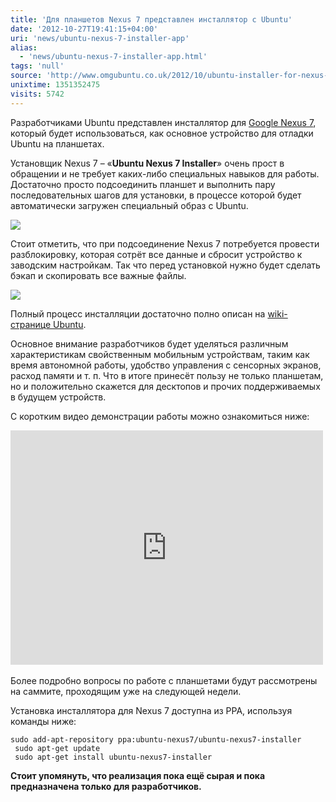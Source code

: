 ```yaml
---
title: 'Для планшетов Nexus 7 представлен инсталлятор с Ubuntu'
date: '2012-10-27T19:41:15+04:00'
uri: 'news/ubuntu-nexus-7-installer-app'
alias: 
  - 'news/ubuntu-nexus-7-installer-app.html'
tags: 'null'
source: 'http://www.omgubuntu.co.uk/2012/10/ubuntu-installer-for-nexus-7-tablet-made-available-for-devs'
unixtime: 1351352475
visits: 5742
---
```

Разработчиками Ubuntu представлен инсталлятор для [Google Nexus 7](https://wiki.ubuntu.com/Nexus7), который будет использоваться, как основное устройство для отладки Ubuntu на планшетах.

Установщик Nexus 7 – «**Ubuntu Nexus 7 Installer**» очень прост в обращении и не требует каких-либо специальных навыков для работы. Достаточно просто подсоединить планшет и выполнить пару последовательных шагов для установки, в процессе которой будет автоматически загружен специальный образ с Ubuntu.

[![](img/2012/10/27/19-00/ubuntu-nexus-7-installer-app-2-8127952444-o.jpg)](img/2012/10/27/19-00/ubuntu-nexus-7-installer-app-2-8127952444-o.jpg)

Стоит отметить, что при подсоединение Nexus 7 потребуется провести разблокировку, которая сотрёт все данные и сбросит устройство к заводским настройкам. Так что перед установкой нужно будет сделать бэкап и скопировать все важные файлы.

[![](img/2012/10/27/19-00/ubuntu-nexus-7-installer-app-1-8127925069-o.jpg)](img/2012/10/27/19-00/ubuntu-nexus-7-installer-app-1-8127925069-o.jpg)

Полный процесс инсталляции достаточно полно описан на [wiki-странице Ubuntu](https://wiki.ubuntu.com/Nexus7/Installation).

Основное внимание разработчиков будет уделяться различным характеристикам свойственным мобильным устройствам, таким как время автономной работы, удобство управления с сенсорных экранов, расход памяти и т. п. Что в итоге принесёт пользу не только планшетам, но и положительно скажется для десктопов и прочих поддерживаемых в будущем устройств.

С коротким видео демонстрации работы можно ознакомиться ниже:

<iframe src="http://www.youtube.com/embed/_2tGHfmM-TU" frameborder="0" width="500" height="375"></iframe> 

Более подробно вопросы по работе с планшетами будут рассмотрены на саммите, проходящим уже на следующей недели.

Установка инсталлятора для Nexus 7 доступна из PPA, используя команды ниже:

```
sudo add-apt-repository ppa:ubuntu-nexus7/ubuntu-nexus7-installer
 sudo apt-get update
 sudo apt-get install ubuntu-nexus7-installer
```

**Стоит упомянуть, что реализация пока ещё сырая и пока предназначена только для разработчиков.**
